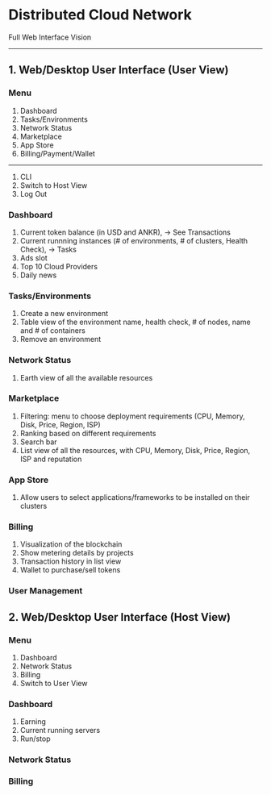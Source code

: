 # Distributed Cloud Network 
Full Web Interface Vision

-----------------------------

## 1. Web/Desktop User Interface (User View)

### Menu
1. Dashboard
1. Tasks/Environments
1. Network Status
1. Marketplace
1. App Store
1. Billing/Payment/Wallet
----------
1. CLI
1. Switch to Host View
1. Log Out

### Dashboard
1. Current token balance (in USD and ANKR), -> See Transactions
1. Current runnning instances (# of environments, # of clusters, Health Check), -> Tasks
1. Ads slot
1. Top 10 Cloud Providers 
1. Daily news


### Tasks/Environments
1. Create a new environment
1. Table view of the environment name, health check, # of nodes, name and # of containers
1. Remove an environment

### Network Status
1. Earth view of all the available resources

### Marketplace
1. Filtering: menu to choose deployment requirements (CPU, Memory, Disk, Price, Region, ISP)
1. Ranking based on different requirements
1. Search bar
1. List view of all the resources, with CPU, Memory, Disk, Price, Region, ISP and reputation

### App Store
1. Allow users to select applications/frameworks to be installed on their clusters

### Billing
1. Visualization of the blockchain
1. Show metering details by projects
1. Transaction history in list view
1. Wallet to purchase/sell tokens

### User Management

## 2. Web/Desktop User Interface (Host View)

### Menu
1. Dashboard
1. Network Status
1. Billing
1. Switch to User View

### Dashboard
1. Earning
1. Current running servers
1. Run/stop 

### Network Status

### Billing
